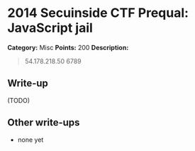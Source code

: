 # 2014 Secuinside CTF Prequal: JavaScript jail

**Category:** Misc
**Points:** 200
**Description:**

> 54.178.218.50 6789

## Write-up

(TODO)

## Other write-ups

* none yet
